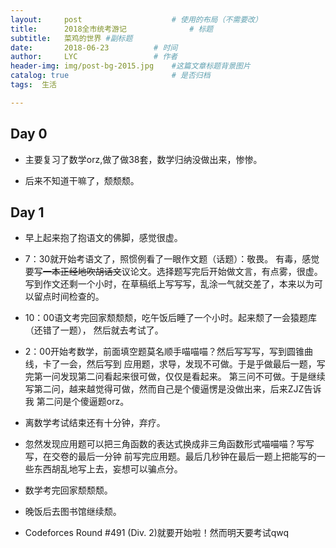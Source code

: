 ```yaml
---
layout:     post   				    # 使用的布局（不需要改）
title:      2018全市统考游记 				# 标题 
subtitle:   菜鸡的世界 #副标题
date:       2018-06-23			# 时间
author:     LYC					# 作者
header-img: img/post-bg-2015.jpg 	#这篇文章标题背景图片
catalog: true 						# 是否归档
tags:  生活

---
```


## Day 0

- 主要复习了数学orz,做了做38套，数学归纳没做出来，惨惨。

- 后来不知道干嘛了，颓颓颓。

## Day 1

- 早上起来抱了抱语文的佛脚，感觉很虚。

- 7：30就开始考语文了，照惯例看了一眼作文题（话题）：敬畏。
有毒，感觉要写~~一本正经地吹胡话文~~议论文。选择题写完后开始做文言，有点雾，很虚。
写到作文还剩一个小时，在草稿纸上写写写，乱涂一气就交差了，本来以为可以留点时间检查的。

- 10：00语文考完回家颓颓颓，吃午饭后睡了一个小时。起来颓了一会猿题库（还错了一题），
然后就去考试了。

- 2：00开始考数学，前面填空题莫名顺手喵喵喵？然后写写写，写到圆锥曲线，卡了一会，然后写到
应用题，求导，发现不可做。于是乎做最后一题，写完第一问发现第二问看起来很可做，仅仅是看起来。
第三问不可做。于是继续写第二问，越来越觉得可做，然而自己是个傻逼愣是没做出来，后来ZJZ告诉我
第二问是个傻逼题orz。

- 离数学考试结束还有十分钟，弃疗。

- 忽然发现应用题可以把三角函数的表达式换成非三角函数形式喵喵喵？写写写，在交卷的最后一分钟
前写完应用题。最后几秒钟在最后一题上把能写的一些东西胡乱地写上去，妄想可以骗点分。

- 数学考完回家颓颓颓。

- 晚饭后去图书馆继续颓。

- Codeforces Round #491 (Div. 2)就要开始啦！然而明天要考试qwq
